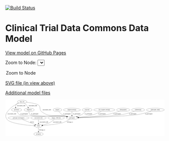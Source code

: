 <link rel='stylesheet' href="assets/style.css">
<link rel='stylesheet' href="https://unpkg.com/leaflet@1.5.1/dist/leaflet.css" integrity="sha512-xwE/Az9zrjBIphAcBb3F6JVqxf46+CDLwfLMHloNu6KEQCAWi6HcDUbeOfBIptF7tcCzusKFjFw2yuvEpDL9wQ==" crossorigin="">
<script type="text/javascript" src="https://code.jquery.com/jquery-3.2.1.min.js"></script>
<script type="text/javascript"  src="https://unpkg.com/leaflet@1.5.1/dist/leaflet.js"></script>
<script type="text/javascript" src="assets/actions.js"></script>

[![Build Status](https://travis-ci.org/CBIIT/ctdc-model.svg?branch=master)](https://travis-ci.org/CBIIT/ctdc-model)

# Clinical Trial Data Commons Data Model

[View model on GitHub Pages](https://cbiit.github.io/ctdc-model/)




Zoom to Node: <select id="node_select">
  <option value="">Zoom to Node</option>
</select>
<div id="model"></div>

<p>
<a href="./model-desc/ctdc-model.svg">SVG file (in view above)</a>
<p>
<a href="./model-desc">Additional model files</a>
<div id='graph' style='display:off;'>
<svg width="1712pt" height="392pt"
 viewBox="0.00 0.00 1711.58 392.00" xmlns="http://www.w3.org/2000/svg" xmlns:xlink="http://www.w3.org/1999/xlink">
<g id="graph0" class="graph" transform="scale(1 1) rotate(0) translate(4 388)">
<title>Perl</title>
<polygon fill="#ffffff" stroke="transparent" points="-4,4 -4,-388 1707.5817,-388 1707.5817,4 -4,4"/>
<!-- participant_status -->
<g id="node1" class="node">
<title>participant_status</title>
<ellipse fill="none" stroke="#000000" cx="1607.3903" cy="-279" rx="96.3833" ry="18"/>
<text text-anchor="middle" x="1607.3903" y="-275.3" font-family="Times,serif" font-size="14.00" fill="#000000">participant_status</text>
</g>
<!-- participant -->
<g id="node13" class="node">
<title>participant</title>
<ellipse fill="none" stroke="#000000" cx="711.3903" cy="-192" rx="62.2891" ry="18"/>
<text text-anchor="middle" x="711.3903" y="-188.3" font-family="Times,serif" font-size="14.00" fill="#000000">participant</text>
</g>
<!-- participant_status&#45;&gt;participant -->
<g id="edge10" class="edge">
<title>participant_status&#45;&gt;participant</title>
<path fill="none" stroke="#000000" d="M1559.9694,-263.2728C1521.8929,-251.3773 1466.8133,-235.8032 1417.3903,-228 1297.1086,-209.0092 939.0874,-197.8288 784.1717,-193.7612"/>
<polygon fill="#000000" stroke="#000000" points="783.9078,-190.2533 773.8202,-193.4921 783.7258,-197.2509 783.9078,-190.2533"/>
<text text-anchor="middle" x="1535.8903" y="-231.8" font-family="Times,serif" font-size="14.00" fill="#000000">of_participant</text>
</g>
<!-- surgery -->
<g id="node2" class="node">
<title>surgery</title>
<ellipse fill="none" stroke="#000000" cx="555.3903" cy="-279" rx="46.5926" ry="18"/>
<text text-anchor="middle" x="555.3903" y="-275.3" font-family="Times,serif" font-size="14.00" fill="#000000">surgery</text>
</g>
<!-- surgery&#45;&gt;participant -->
<g id="edge12" class="edge">
<title>surgery&#45;&gt;participant</title>
<path fill="none" stroke="#000000" d="M569.3996,-261.3434C578.8489,-250.4392 592.155,-236.8822 606.3903,-228 620.6742,-219.0875 637.438,-212.0653 653.3253,-206.6812"/>
<polygon fill="#000000" stroke="#000000" points="654.6305,-209.9379 663.0741,-203.5384 652.4826,-203.2756 654.6305,-209.9379"/>
<text text-anchor="middle" x="656.8903" y="-231.8" font-family="Times,serif" font-size="14.00" fill="#000000">of_participant</text>
</g>
<!-- targeted_therapy -->
<g id="node3" class="node">
<title>targeted_therapy</title>
<ellipse fill="none" stroke="#000000" cx="711.3903" cy="-279" rx="91.784" ry="18"/>
<text text-anchor="middle" x="711.3903" y="-275.3" font-family="Times,serif" font-size="14.00" fill="#000000">targeted_therapy</text>
</g>
<!-- targeted_therapy&#45;&gt;participant -->
<g id="edge11" class="edge">
<title>targeted_therapy&#45;&gt;participant</title>
<path fill="none" stroke="#000000" d="M711.3903,-260.9735C711.3903,-249.1918 711.3903,-233.5607 711.3903,-220.1581"/>
<polygon fill="#000000" stroke="#000000" points="714.8904,-220.0033 711.3903,-210.0034 707.8904,-220.0034 714.8904,-220.0033"/>
<text text-anchor="middle" x="761.8903" y="-231.8" font-family="Times,serif" font-size="14.00" fill="#000000">of_participant</text>
</g>
<!-- principal_investigator -->
<g id="node4" class="node">
<title>principal_investigator</title>
<ellipse fill="none" stroke="#000000" cx="138.3903" cy="-192" rx="113.18" ry="18"/>
<text text-anchor="middle" x="138.3903" y="-188.3" font-family="Times,serif" font-size="14.00" fill="#000000">principal_investigator</text>
</g>
<!-- study -->
<g id="node10" class="node">
<title>study</title>
<ellipse fill="none" stroke="#000000" cx="352.3903" cy="-105" rx="36.2938" ry="18"/>
<text text-anchor="middle" x="352.3903" y="-101.3" font-family="Times,serif" font-size="14.00" fill="#000000">study</text>
</g>
<!-- principal_investigator&#45;&gt;study -->
<g id="edge1" class="edge">
<title>principal_investigator&#45;&gt;study</title>
<path fill="none" stroke="#000000" d="M179.6516,-175.2255C218.6744,-159.3611 276.743,-135.7538 314.5879,-120.3683"/>
<polygon fill="#000000" stroke="#000000" points="316.2754,-123.4605 324.221,-116.452 313.6391,-116.9758 316.2754,-123.4605"/>
<text text-anchor="middle" x="283.8903" y="-144.8" font-family="Times,serif" font-size="14.00" fill="#000000">directs</text>
</g>
<!-- specimen -->
<g id="node5" class="node">
<title>specimen</title>
<ellipse fill="none" stroke="#000000" cx="116.3903" cy="-279" rx="55.4913" ry="18"/>
<text text-anchor="middle" x="116.3903" y="-275.3" font-family="Times,serif" font-size="14.00" fill="#000000">specimen</text>
</g>
<!-- specimen&#45;&gt;participant -->
<g id="edge15" class="edge">
<title>specimen&#45;&gt;participant</title>
<path fill="none" stroke="#000000" d="M122.2165,-261.0941C127.0124,-249.4903 135.0571,-235.2355 147.3903,-228 194.6688,-200.263 586.1308,-217.7788 640.3903,-210 645.8187,-209.2218 651.433,-208.1949 657.0166,-207.0253"/>
<polygon fill="#000000" stroke="#000000" points="657.9956,-210.3928 666.987,-204.7887 656.4633,-203.5625 657.9956,-210.3928"/>
<text text-anchor="middle" x="197.8903" y="-231.8" font-family="Times,serif" font-size="14.00" fill="#000000">of_participant</text>
</g>
<!-- program -->
<g id="node6" class="node">
<title>program</title>
<ellipse fill="none" stroke="#000000" cx="352.3903" cy="-18" rx="50.8918" ry="18"/>
<text text-anchor="middle" x="352.3903" y="-14.3" font-family="Times,serif" font-size="14.00" fill="#000000">program</text>
</g>
<!-- associated_link -->
<g id="node7" class="node">
<title>associated_link</title>
<ellipse fill="none" stroke="#000000" cx="352.3903" cy="-192" rx="82.5854" ry="18"/>
<text text-anchor="middle" x="352.3903" y="-188.3" font-family="Times,serif" font-size="14.00" fill="#000000">associated_link</text>
</g>
<!-- associated_link&#45;&gt;study -->
<g id="edge9" class="edge">
<title>associated_link&#45;&gt;study</title>
<path fill="none" stroke="#000000" d="M352.3903,-173.9735C352.3903,-162.1918 352.3903,-146.5607 352.3903,-133.1581"/>
<polygon fill="#000000" stroke="#000000" points="355.8904,-133.0033 352.3903,-123.0034 348.8904,-133.0034 355.8904,-133.0033"/>
<text text-anchor="middle" x="409.8903" y="-144.8" font-family="Times,serif" font-size="14.00" fill="#000000">associated_with</text>
</g>
<!-- image_collection -->
<g id="node8" class="node">
<title>image_collection</title>
<ellipse fill="none" stroke="#000000" cx="542.3903" cy="-192" rx="89.0842" ry="18"/>
<text text-anchor="middle" x="542.3903" y="-188.3" font-family="Times,serif" font-size="14.00" fill="#000000">image_collection</text>
</g>
<!-- image_collection&#45;&gt;study -->
<g id="edge8" class="edge">
<title>image_collection&#45;&gt;study</title>
<path fill="none" stroke="#000000" d="M521.8107,-174.4225C508.2264,-163.5498 489.6282,-149.9983 471.3903,-141 447.5313,-129.2284 419.0604,-120.4467 395.9498,-114.5047"/>
<polygon fill="#000000" stroke="#000000" points="396.6232,-111.0657 386.0745,-112.0529 394.9364,-117.8595 396.6232,-111.0657"/>
<text text-anchor="middle" x="553.8903" y="-144.8" font-family="Times,serif" font-size="14.00" fill="#000000">associated_with</text>
</g>
<!-- diagnosis -->
<g id="node9" class="node">
<title>diagnosis</title>
<ellipse fill="none" stroke="#000000" cx="252.3903" cy="-279" rx="54.6905" ry="18"/>
<text text-anchor="middle" x="252.3903" y="-275.3" font-family="Times,serif" font-size="14.00" fill="#000000">diagnosis</text>
</g>
<!-- diagnosis&#45;&gt;participant -->
<g id="edge16" class="edge">
<title>diagnosis&#45;&gt;participant</title>
<path fill="none" stroke="#000000" d="M250.0267,-261.0051C249.6522,-249.8209 251.3844,-236.0801 260.3903,-228 291.8527,-199.7718 598.5816,-216.2252 640.3903,-210 645.8144,-209.1924 651.4259,-208.146 657.0077,-206.9643"/>
<polygon fill="#000000" stroke="#000000" points="657.9925,-210.3302 666.976,-204.7134 656.4506,-203.5021 657.9925,-210.3302"/>
<text text-anchor="middle" x="310.8903" y="-231.8" font-family="Times,serif" font-size="14.00" fill="#000000">of_participant</text>
</g>
<!-- study&#45;&gt;program -->
<g id="edge3" class="edge">
<title>study&#45;&gt;program</title>
<path fill="none" stroke="#000000" d="M352.3903,-86.9735C352.3903,-75.1918 352.3903,-59.5607 352.3903,-46.1581"/>
<polygon fill="#000000" stroke="#000000" points="355.8904,-46.0033 352.3903,-36.0034 348.8904,-46.0034 355.8904,-46.0033"/>
<text text-anchor="middle" x="391.3903" y="-57.8" font-family="Times,serif" font-size="14.00" fill="#000000">belongs_to</text>
</g>
<!-- data_file -->
<g id="node11" class="node">
<title>data_file</title>
<ellipse fill="none" stroke="#000000" cx="176.3903" cy="-366" rx="50.8918" ry="18"/>
<text text-anchor="middle" x="176.3903" y="-362.3" font-family="Times,serif" font-size="14.00" fill="#000000">data_file</text>
</g>
<!-- data_file&#45;&gt;specimen -->
<g id="edge6" class="edge">
<title>data_file&#45;&gt;specimen</title>
<path fill="none" stroke="#000000" d="M137.6573,-354.2649C126.2209,-348.795 115.0048,-340.986 108.3903,-330 104.2297,-323.0896 103.9833,-314.7347 105.4131,-306.8051"/>
<polygon fill="#000000" stroke="#000000" points="108.7994,-307.6899 107.9523,-297.129 102.0286,-305.9131 108.7994,-307.6899"/>
<text text-anchor="middle" x="165.8903" y="-318.8" font-family="Times,serif" font-size="14.00" fill="#000000">associated_with</text>
</g>
<!-- data_file&#45;&gt;diagnosis -->
<g id="edge4" class="edge">
<title>data_file&#45;&gt;diagnosis</title>
<path fill="none" stroke="#000000" d="M200.9199,-350.1059C208.675,-344.3588 216.9056,-337.4371 223.3903,-330 229.6156,-322.8604 235.1451,-314.1775 239.6627,-306.0149"/>
<polygon fill="#000000" stroke="#000000" points="242.7769,-307.6125 244.3164,-297.1301 236.576,-304.3645 242.7769,-307.6125"/>
<text text-anchor="middle" x="291.8903" y="-318.8" font-family="Times,serif" font-size="14.00" fill="#000000">associated_with</text>
</g>
<!-- data_file&#45;&gt;study -->
<g id="edge5" class="edge">
<title>data_file&#45;&gt;study</title>
<path fill="none" stroke="#000000" d="M141.8887,-352.7907C115.0539,-341.204 78.1716,-322.2579 52.3903,-297 11.7025,-257.1383 -20.4192,-217.4685 16.3903,-174 53.2032,-130.5274 222.6515,-113.4949 305.9292,-107.6631"/>
<polygon fill="#000000" stroke="#000000" points="306.3829,-111.1405 316.1245,-106.9751 305.9116,-104.1564 306.3829,-111.1405"/>
<text text-anchor="middle" x="65.8903" y="-231.8" font-family="Times,serif" font-size="14.00" fill="#000000">associated_with</text>
</g>
<!-- data_file&#45;&gt;participant -->
<g id="edge7" class="edge">
<title>data_file&#45;&gt;participant</title>
<path fill="none" stroke="#000000" d="M225.4115,-361.0663C270.7566,-355.6233 333.9823,-345.5218 353.3903,-330 379.6457,-309.0018 358.0928,-281.9456 384.3903,-261 475.137,-188.7215 527.2357,-235.5968 640.3903,-210 645.1034,-208.9338 649.9817,-207.7876 654.8723,-206.6085"/>
<polygon fill="#000000" stroke="#000000" points="655.9991,-209.9361 664.8792,-204.1574 654.3336,-203.1371 655.9991,-209.9361"/>
<text text-anchor="middle" x="441.8903" y="-275.3" font-family="Times,serif" font-size="14.00" fill="#000000">associated_with</text>
</g>
<!-- exposure -->
<g id="node12" class="node">
<title>exposure</title>
<ellipse fill="none" stroke="#000000" cx="874.3903" cy="-279" rx="53.0913" ry="18"/>
<text text-anchor="middle" x="874.3903" y="-275.3" font-family="Times,serif" font-size="14.00" fill="#000000">exposure</text>
</g>
<!-- exposure&#45;&gt;participant -->
<g id="edge17" class="edge">
<title>exposure&#45;&gt;participant</title>
<path fill="none" stroke="#000000" d="M858.0162,-261.4357C847.0937,-250.5683 831.9309,-237.0177 816.3903,-228 801.6209,-219.4299 784.4961,-212.4795 768.416,-207.0543"/>
<polygon fill="#000000" stroke="#000000" points="769.1609,-203.6169 758.5692,-203.8726 767.0086,-210.2778 769.1609,-203.6169"/>
<text text-anchor="middle" x="887.8903" y="-231.8" font-family="Times,serif" font-size="14.00" fill="#000000">of_participant</text>
</g>
<!-- participant&#45;&gt;study -->
<g id="edge2" class="edge">
<title>participant&#45;&gt;study</title>
<path fill="none" stroke="#000000" d="M686.0087,-175.3193C667.265,-163.8144 640.7144,-149.1731 615.3903,-141 576.1301,-128.3292 463.1528,-115.7739 398.768,-109.3696"/>
<polygon fill="#000000" stroke="#000000" points="398.7826,-105.8542 388.488,-108.3582 398.0972,-112.8206 398.7826,-105.8542"/>
<text text-anchor="middle" x="690.3903" y="-144.8" font-family="Times,serif" font-size="14.00" fill="#000000">belongs_to</text>
</g>
<!-- non_targeted_therapy -->
<g id="node14" class="node">
<title>non_targeted_therapy</title>
<ellipse fill="none" stroke="#000000" cx="1059.3903" cy="-279" rx="113.9803" ry="18"/>
<text text-anchor="middle" x="1059.3903" y="-275.3" font-family="Times,serif" font-size="14.00" fill="#000000">non_targeted_therapy</text>
</g>
<!-- non_targeted_therapy&#45;&gt;participant -->
<g id="edge13" class="edge">
<title>non_targeted_therapy&#45;&gt;participant</title>
<path fill="none" stroke="#000000" d="M1025.9468,-261.6769C1002.9994,-250.4822 971.5411,-236.4719 942.3903,-228 889.6681,-212.6777 828.1665,-203.4966 781.8837,-198.2447"/>
<polygon fill="#000000" stroke="#000000" points="781.9768,-194.734 771.6541,-197.1196 781.2114,-201.692 781.9768,-194.734"/>
<text text-anchor="middle" x="1032.8903" y="-231.8" font-family="Times,serif" font-size="14.00" fill="#000000">of_participant</text>
</g>
<!-- demographic -->
<g id="node15" class="node">
<title>demographic</title>
<ellipse fill="none" stroke="#000000" cx="1262.3903" cy="-279" rx="71.4873" ry="18"/>
<text text-anchor="middle" x="1262.3903" y="-275.3" font-family="Times,serif" font-size="14.00" fill="#000000">demographic</text>
</g>
<!-- demographic&#45;&gt;participant -->
<g id="edge14" class="edge">
<title>demographic&#45;&gt;participant</title>
<path fill="none" stroke="#000000" d="M1220.5,-264.3744C1185.384,-252.7021 1133.6984,-236.8826 1087.3903,-228 982.9785,-207.9721 860.0131,-198.8731 783.8702,-194.893"/>
<polygon fill="#000000" stroke="#000000" points="783.608,-191.3753 773.4437,-194.3647 783.2537,-198.3663 783.608,-191.3753"/>
<text text-anchor="middle" x="1195.8903" y="-231.8" font-family="Times,serif" font-size="14.00" fill="#000000">of_participant</text>
</g>
<!-- radiotherapy -->
<g id="node16" class="node">
<title>radiotherapy</title>
<ellipse fill="none" stroke="#000000" cx="1422.3903" cy="-279" rx="70.6878" ry="18"/>
<text text-anchor="middle" x="1422.3903" y="-275.3" font-family="Times,serif" font-size="14.00" fill="#000000">radiotherapy</text>
</g>
<!-- radiotherapy&#45;&gt;participant -->
<g id="edge18" class="edge">
<title>radiotherapy&#45;&gt;participant</title>
<path fill="none" stroke="#000000" d="M1381.6508,-264.1325C1347.1825,-252.2326 1296.2224,-236.2204 1250.3903,-228 1162.8473,-212.2983 909.1567,-200.102 783.5668,-194.8358"/>
<polygon fill="#000000" stroke="#000000" points="783.4219,-191.3269 773.2851,-194.4082 783.131,-198.3208 783.4219,-191.3269"/>
<text text-anchor="middle" x="1362.8903" y="-231.8" font-family="Times,serif" font-size="14.00" fill="#000000">of_participant</text>
</g>
</g>
</svg>
</div>
